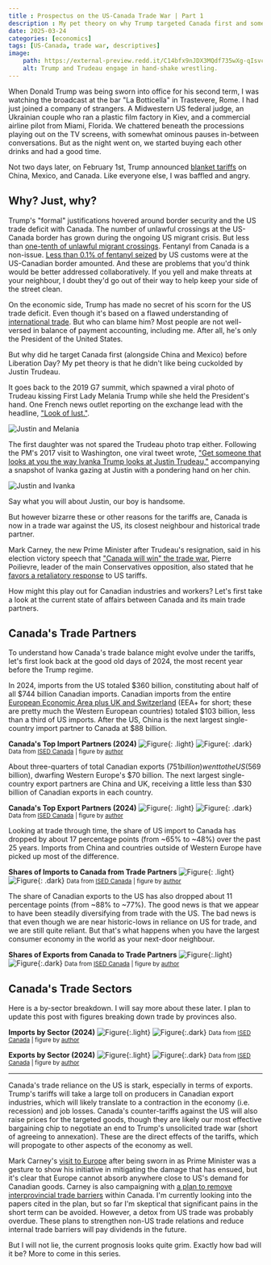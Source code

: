```yaml
---
title : Prospectus on the US-Canada Trade War | Part 1
description : My pet theory on why Trump targeted Canada first and some descriptive data.
date: 2025-03-24
categories: [economics]
tags: [US-Canada, trade war, descriptives]
image:
    path: https://external-preview.redd.it/C14bfx9nJDX3MQdf735wXg-qIsvc4gAjxjesPTgDq8E.jpg?width=1080&crop=smart&auto=webp&s=49af13c4bf2f90bb356db05ae3fbac80cf47831e
    alt: Trump and Trudeau engage in hand-shake wrestling.
---
```


<!-- https://chirpy.cotes.page/posts/text-and-typography/ -->
<!-- https://github.com/cotes2020/jekyll-theme-chirpy/blob/master/_posts/2019-08-08-text-and-typography.md?plain=1#L102 -->

When Donald Trump was being sworn into office for his second term, I was watching the broadcast at the bar "La Botticella" in Trastevere, Rome. I had just joined a company of strangers. A Midwestern US federal judge, an Ukrainian couple who ran a plastic film factory in Kiev, and a commercial airline pilot from Miami, Florida. We chattered beneath the processions playing out on the TV screens, with somewhat ominous pauses in-between conversations. But as the night went on, we started buying each other drinks and had a good time.

Not two days later, on February 1st, Trump announced [blanket tariffs](https://taxfoundation.org/research/all/federal/trump-tariffs-trade-war/) on China, Mexico, and Canada. Like everyone else, I was baffled and angry.

## Why? Just, why?

Trump's "formal" justifications hovered around border security and the US trade deficit with Canada. The number of unlawful crossings at the US-Canada border has grown during the ongoing US migrant crisis. But less than [one-tenth of unlawful migrant crossings](https://thehub.ca/2024/11/30/although-canadas-u-s-border-has-one-unlawful-crossing-for-every-10-at-the-mexico-u-s-border-our-unlawful-crossings-have-nearly-doubled-in-the-last-two-years/). Fentanyl from Canada is a non-issue. [Less than 0.1% of fentanyl seized](https://www.canada.ca/en/privy-council/services/canada-fentanyl-czar/key-data.html) by US customs were at the US-Canadian border amounted. And these are problems that you'd think would be better addressed collaboratively. If you yell and make threats at your neighbour, I doubt they'd go out of their way to help keep your side of the street clean.

On the economic side, Trump has made no secret of his scorn for the US trade deficit. Even though it's based on a flawed understanding of [international trade](https://www.youtube.com/watch?v=gZGWA5_xGjw&t=823s&ab_channel=PatrickBoyle). But who can blame him? Most people are not well-versed in balance of payment accounting, including me. After all, he's only the President of the United States.

But why did he target Canada first (alongside China and Mexico) before Liberation Day? My pet theory is that he didn't like being cuckolded by Justin Trudeau.

<!-- Though the President has had a [storied history of alleged adulteries](https://www.businessinsider.com/trump-melania-stormy-daniels-affairs-marriages-timeline-2018-3). -->

It goes back to the 2019 G7 summit, which spawned a viral photo of Trudeau kissing First Lady Melania Trump while she held the President's hand. One French news outlet reporting on the exchange lead with the headline, ["Look of lust."](https://www.france24.com/en/20190827-papers-indonesia-names-new-capital-borneo-israel-lebanon-melania-trudeau-g7-photo).

![Justin and Melania](https://github.com/user-attachments/assets/5d8a43b6-657d-483d-97ab-13966278c6e4 "Justin Trudeau and Melania Trump lean in for a kiss.")

The first daughter was not spared the Trudeau photo trap either. Following the PM's 2017 visit to Washington, one viral tweet wrote, ["Get someone that looks at you the way Ivanka Trump looks at Justin Trudeau,"](https://x.com/Phil_Lewis_/status/831280292379910144?t=EAPxWbPN6pyIdn-oeZOecQ&s=19) accompanying a snapshot of Ivanka gazing at Justin with a pondering hand on her chin.

![Justin and Ivanka](https://github.com/user-attachments/assets/4b67b532-9ce9-4f73-9ca3-a5631cd5c578 "Ivanka Trump looks at Justin Trudeau with f**k-me eyes.")

Say what you will about Justin, our boy is handsome.

But however bizarre these or other reasons for the tariffs are, Canada is now in a trade war against the US, its closest neighbour and historical trade partner.

Mark Carney, the new Prime Minister after Trudeau's resignation, said in his election victory speech that ["Canada will win" the trade war.](https://www.bbc.com/news/articles/c36wkg47z1po.amp) Pierre Poilievre, leader of the main Conservatives opposition, also stated that he [favors a retaliatory response](https://youtube.com/shorts/4ZP7V5cxKPs?si=hMU9ef43AnjcC4nY) to US tariffs.

How might this play out for Canadian industries and workers? Let's first take a look at the current state of affairs between Canada and its main trade partners.

## Canada's Trade Partners

To understand how Canada's trade balance might evolve under the tariffs, let's first look back at the good old days of 2024, the most recent year before the Trump regime.

In 2024, imports from the US totaled $360 billion, constituting about half of all $744 billion Canadian imports. Canadian imports from the entire [European Economic Area plus UK and Switzerland](https://www.gov.uk/eu-eea) (EEA+ for short; these are pretty much the Western European countries) totaled $103 billion, less than a third of US imports. After the US, China is the next largest single-country import partner to Canada at $88 billion.

__Canada's Top Import Partners (2024)__
![Figure](https://github.com/JackQCXie/CAtrade/blob/master/figures/03-import_partners.png?raw=true){: .light}
![Figure](https://github.com/JackQCXie/CAtrade/blob/master/figures/03-import_partners-dark.png?raw=true){: .dark}
<small>Data from <a href="https://ised-isde.canada.ca/site/trade-data-online/en">ISED Canada</a> | figure by <a href="https://github.com/jackQCXie/CAtrade">author</a></small>

About three-quarters of total Canadian exports ($751 billion) went to the US ($569 billion), dwarfing Western Europe's $70 billion. The next largest single-country export partners are China and UK, receiving a little less than $30 billion of Canadian exports in each country.

__Canada's Top Export Partners (2024)__
![Figure](https://github.com/JackQCXie/CAtrade/blob/master/figures/03-export_partners.png?raw=true){: .light}
![Figure](https://github.com/JackQCXie/CAtrade/blob/master/figures/03-export_partners-dark.png?raw=true){: .dark}
<small>Data from <a href="https://ised-isde.canada.ca/site/trade-data-online/en">ISED Canada</a> | figure by <a href="https://github.com/jackQCXie/CAtrade">author</a></small>


Looking at trade through time, the share of US import to Canada has dropped by about 17 percentage points (from ~65% to ~48%) over the past 25 years. Imports from China and countries outside of Western Europe have picked up most of the difference.

__Shares of Imports to Canada from Trade Partners__
![Figure](https://github.com/JackQCXie/CAtrade/blob/master/figures/03-importshare.png?raw=true){: .light}
![Figure](https://github.com/JackQCXie/CAtrade/blob/master/figures/03-importshare-dark.png?raw=true){: .dark}
<small>Data from <a href="https://ised-isde.canada.ca/site/trade-data-online/en">ISED Canada</a> | figure by <a href="https://github.com/jackQCXie/CAtrade">author</a></small>


The share of Canadian exports to the US has also dropped about 11 percentage points (from ~88% to ~77%). The good news is that we appear to have been steadily diversifying from trade with the US. The bad news is that even though we are near historic-lows in reliance on US for trade, and we are still quite reliant. But that's what happens when you have the largest consumer economy in the world as your next-door neighbour.

__Shares of Exports from Canada to Trade Partners__
![Figure](https://github.com/JackQCXie/CAtrade/blob/master/figures/03-exportshare.png?raw=true){:.light}
![Figure](https://github.com/JackQCXie/CAtrade/blob/master/figures/03-exportshare-dark.png?raw=true){:.dark}
<small>Data from <a href="https://ised-isde.canada.ca/site/trade-data-online/en">ISED Canada</a> | figure by <a href="https://github.com/jackQCXie/CAtrade">author</a></small>


## Canada's Trade Sectors

Here is a by-sector breakdown. I will say more about these later. I plan to update this post with figures breaking down trade by provinces also.

__Imports by Sector (2024)__
![Figure](https://github.com/JackQCXie/CAtrade/blob/master/figures/03-sector-imports.png?raw=true){:.light}
![Figure](https://github.com/JackQCXie/CAtrade/blob/master/figures/03-sector-imports-dark.png?raw=true){:.dark}
<small>Data from <a href="https://ised-isde.canada.ca/site/trade-data-online/en">ISED Canada</a> | figure by <a href="https://github.com/jackQCXie/CAtrade">author</a></small>


__Exports by Sector (2024)__
![Figure](https://github.com/JackQCXie/CAtrade/blob/master/figures/03-sector-exports.png?raw=true){:.light}
![Figure](https://github.com/JackQCXie/CAtrade/blob/master/figures/03-sector-exports-dark.png?raw=true){:.dark}
<small>Data from <a href="https://ised-isde.canada.ca/site/trade-data-online/en">ISED Canada</a> | figure by <a href="https://github.com/jackQCXie/CAtrade">author</a></small>

---

Canada's trade reliance on the US is stark, especially in terms of exports. Trump's tariffs will take a large toll on producers in Canadian export industries, which will likely translate to a contraction in the economy (i.e. recession) and job losses. Canada's counter-tariffs against the US will also raise prices for the targeted goods, though they are likely our most effective bargaining chip to negotiate an end to Trump's unsolicited trade war (short of agreeing to annexation). These are the direct effects of the tariffs, which will propogate to other aspects of the economy as well.

Mark Carney's [visit to Europe](https://www.nytimes.com/2025/03/17/world/canada/canada-trump-carney-europe.html) after being sworn in as Prime Minister was a gesture to show his initiative in mitigating the damage that has ensued, but it's clear that Europe cannot absorb anywhere close to US's demand for Canadian goods. Carney is also campaigning with [a plan to remove interprovincial trade barriers](https://markcarney.ca/one-canadian-economy) within Canada. I'm currently looking into the papers cited in the plan, but so far I'm skeptical that significant pains in the short term can be avoided. However, a detox from US trade was probably overdue. These plans to strengthen non-US trade relations and reduce internal trade barriers will pay dividends in the future.

But I will not lie, the current prognosis looks quite grim. Exactly how bad will it be? More to come in this series.
